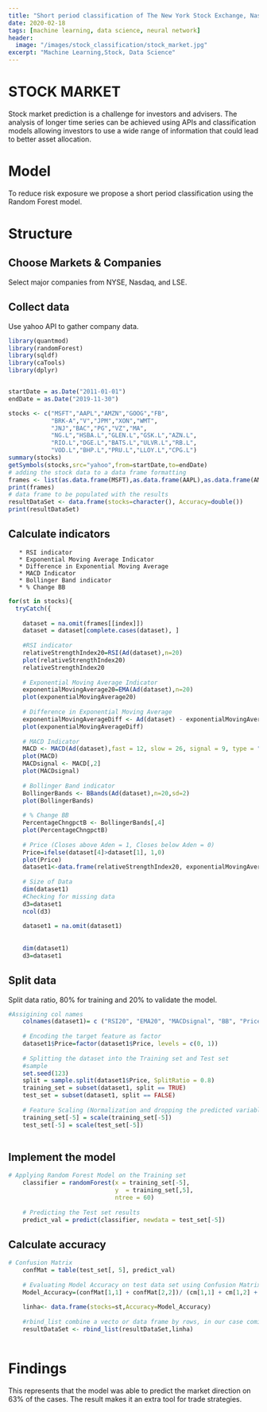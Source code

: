 ```yaml
---
title: "Short period classification of The New York Stock Exchange, Nasdaq Stock Market & London Stock Exchange companies"
date: 2020-02-18
tags: [machine learning, data science, neural network]
header:
  image: "/images/stock_classification/stock_market.jpg"
excerpt: "Machine Learning,Stock, Data Science"
---
```


# STOCK MARKET

Stock market prediction is a challenge for investors and advisers.
The analysis of longer time series can be achieved using APIs and classification models allowing investors to use a wide range 
of information that could lead to better asset allocation. 

# Model

   To reduce risk exposure we propose a short period classification using the Random Forest model.

# Structure

## Choose Markets & Companies

   Select major companies from NYSE, Nasdaq, and LSE.
## Collect data

   Use yahoo API to gather company data.


```r
library(quantmod)
library(randomForest)
library(sqldf)
library(caTools)
library(dplyr)


startDate = as.Date("2011-01-01")
endDate = as.Date("2019-11-30") 

stocks <- c("MSFT","AAPL","AMZN","GOOG","FB",
            "BRK-A","V","JPM","XON","WMT",
            "JNJ","BAC","PG","VZ","MA",
            "NG.L","HSBA.L","GLEN.L","GSK.L","AZN.L",
            "RIO.L","DGE.L","BATS.L","ULVR.L","RB.L",
            "VOD.L","BHP.L","PRU.L","LLOY.L","CPG.L")
summary(stocks)
getSymbols(stocks,src="yahoo",from=startDate,to=endDate)
# adding the stock data to a data frame formatting
frames <- list(as.data.frame(MSFT),as.data.frame(AAPL),as.data.frame(AMZN),as.data.frame(GOOG),as.data.frame(FB),as.data.frame(`BRK-A`),as.data.frame(V),as.data.frame(JPM),as.data.frame(XON),as.data.frame(WMT),as.data.frame(JNJ),as.data.frame(BAC),as.data.frame(PG),as.data.frame(VZ),as.data.frame(MA),as.data.frame(NG.L),as.data.frame(HSBA.L),as.data.frame(GLEN.L),as.data.frame(GSK.L),as.data.frame(AZN.L),as.data.frame(RIO.L),as.data.frame(DGE.L),as.data.frame(BATS.L),as.data.frame(ULVR.L),as.data.frame(RB.L),as.data.frame(VOD.L),as.data.frame(BHP.L),as.data.frame(PRU.L),as.data.frame(LLOY.L),as.data.frame(CPG.L))
print(frames)
# data frame to be populated with the results
resultDataSet <- data.frame(stocks=character(), Accuracy=double())
print(resultDataSet)
``` 

## Calculate indicators

       * RSI indicator
       * Exponential Moving Average Indicator
       * Difference in Exponential Moving Average
       * MACD Indicator
       * Bollinger Band indicator
       * % Change BB
 
    
```r
for(st in stocks){
  tryCatch({
    
    dataset = na.omit(frames[[index]])
    dataset = dataset[complete.cases(dataset), ]
    
    #RSI indicator
    relativeStrengthIndex20=RSI(Ad(dataset),n=20)
    plot(relativeStrengthIndex20)
    relativeStrengthIndex20
    
    # Exponential Moving Average Indicator
    exponentialMovingAverage20=EMA(Ad(dataset),n=20)
    plot(exponentialMovingAverage20)
    
    # Difference in Exponential Moving Average
    exponentialMovingAverageDiff <- Ad(dataset) - exponentialMovingAverage20
    plot(exponentialMovingAverageDiff)
    
    # MACD Indicator
    MACD <- MACD(Ad(dataset),fast = 12, slow = 26, signal = 9, type = "EMA", histogram = TRUE)
    plot(MACD)
    MACDsignal <- MACD[,2]
    plot(MACDsignal)
    
    # Bollinger Band indicator
    BollingerBands <- BBands(Ad(dataset),n=20,sd=2)
    plot(BollingerBands)
    
    # % Change BB
    PercentageChngpctB <- BollingerBands[,4]
    plot(PercentageChngpctB)
    
    # Price (Closes above Aden = 1, Closes below Aden = 0)
    Price=ifelse(dataset[4]>dataset[1], 1,0)
    plot(Price)
    dataset1<-data.frame(relativeStrengthIndex20, exponentialMovingAverage20, MACDsignal, PercentageChngpctB, Price)
    
    # Size of Data
    dim(dataset1)
    #Checking for missing data
    d3=dataset1
    ncol(d3)
    
    dataset1 = na.omit(dataset1)
    
    
    dim(dataset1)
    d3=dataset1
```

## Split data

   Split data ratio, 80% for training and 20% to validate the model.

```r
#Assigining col names
    colnames(dataset1)= c ("RSI20", "EMA20", "MACDsignal", "BB", "Price")
    
    # Encoding the target feature as factor
    dataset1$Price=factor(dataset1$Price, levels = c(0, 1))
    
    # Splitting the dataset into the Training set and Test set
    #sample
    set.seed(123)
    split = sample.split(dataset1$Price, SplitRatio = 0.8)
    training_set = subset(dataset1, split == TRUE)
    test_set = subset(dataset1, split == FALSE)
    
    # Feature Scaling (Normalization and dropping the predicted variable)
    training_set[-5] = scale(training_set[-5])
    test_set[-5] = scale(test_set[-5])
    
```

## Implement the model


```r
# Applying Random Forest Model on the Training set
    classifier = randomForest(x = training_set[-5],
                              y  = training_set[,5],
                              ntree = 60)
    
    # Predicting the Test set results
    predict_val = predict(classifier, newdata = test_set[-5])
```

## Calculate accuracy

```r
# Confusion Matrix
    confMat = table(test_set[, 5], predict_val)
    
    # Evaluating Model Accuracy on test data set using Confusion Matrix
    Model_Accuracy=(confMat[1,1] + confMat[2,2])/ (cm[1,1] + cm[1,2] + confMat[2,1] + confMat[2,2])
    
    linha<- data.frame(stocks=st,Accuracy=Model_Accuracy)
    
    #rbind_list combine a vecto or data frame by rows, in our case comining resultDataSet with linha
    resultDataSet <- rbind_list(resultDataSet,linha)
    
```

# Findings
   This represents that the model was able to predict the market direction on 63% of the cases. The result makes it an extra tool for trade strategies.
 




